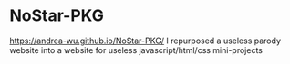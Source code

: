 # NoStar-PKG
https://andrea-wu.github.io/NoStar-PKG/
I repurposed a useless parody website into a website for useless javascript/html/css mini-projects
